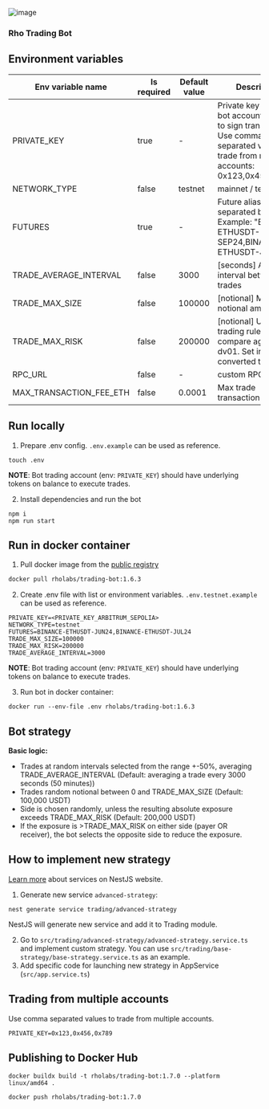 ![image](https://github.com/RhoLabs/rho-trading-bot/assets/8803471/fb47f21d-badc-4b8c-8be5-a47797c04138)

### Rho Trading Bot

## Environment variables
| Env variable name       | Is required | Default value | Description                                                                                                                                  |                                                                                                                                                                                                                                                                                                                                                                                                                                                
|-------------------------|-------------|---------------|----------------------------------------------------------------------------------------------------------------------------------------------|
| PRIVATE_KEY             | true        | -             | Private key for the bot account, needed to sign transactions. Use comma separated values to trade from multiple accounts: 0x123,0x456,0x789. |
| NETWORK_TYPE            | false       | testnet       | mainnet / testnet                                                                                                                            |
| FUTURES                 | true        | -             | Future aliases, separated by comma. Example: "BINANCE-ETHUSDT-SEP24,BINANCE-ETHUSDT-JUL24"                                                   |
| TRADE_AVERAGE_INTERVAL  | false       | 3000          | [seconds] Average interval between trades                                                                                                    |
| TRADE_MAX_SIZE          | false       | 100000        | [notional] Max notional amount                                                                                                               |
| TRADE_MAX_RISK          | false       | 200000        | [notional] Used in trading rules to compare against dv01. Set in notional, converted to dv01.                                                |
| RPC_URL                 | false       | -             | custom RPC URL                                                                                                                               |
| MAX_TRANSACTION_FEE_ETH | false       | 0.0001        | Max trade transaction fee (ETH)                                                                                                              |

## Run locally
1) Prepare .env config. `.env.example` can be used as reference.
```shell
touch .env
```
**NOTE**: Bot trading account (env: `PRIVATE_KEY`) should have underlying tokens on balance to execute trades.

2) Install dependencies and run the bot
```
npm i
npm run start
```

## Run in docker container

1. Pull docker image from the [public registry](https://hub.docker.com/r/rholabs/trading-bot)
```sh
docker pull rholabs/trading-bot:1.6.3
```

2. Create .env file with list or environment variables. `.env.testnet.example` can be used as reference.
```shell
PRIVATE_KEY=<PRIVATE_KEY_ARBITRUM_SEPOLIA>
NETWORK_TYPE=testnet
FUTURES=BINANCE-ETHUSDT-JUN24,BINANCE-ETHUSDT-JUL24
TRADE_MAX_SIZE=100000
TRADE_MAX_RISK=200000
TRADE_AVERAGE_INTERVAL=3000
```

**NOTE**: Bot trading account (env: `PRIVATE_KEY`) should have underlying tokens on balance to execute trades.

3. Run bot in docker container:
```shell
docker run --env-file .env rholabs/trading-bot:1.6.3
```

## Bot strategy

**Basic logic:**
* Trades at random intervals selected from the range +-50%, averaging TRADE_AVERAGE_INTERVAL (Default: averaging a trade every 3000 seconds (50 minutes))
* Trades random notional between 0 and TRADE_MAX_SIZE (Default: 100,000 USDT)
* Side is chosen randomly, unless the resulting absolute exposure exceeds TRADE_MAX_RISK (Default: 200,000 USDT)
* If the exposure is >TRADE_MAX_RISK on either side (payer OR receiver), the bot selects the opposite side to reduce the exposure.

## How to implement new strategy

[Learn more](https://docs.nestjs.com/providers#services) about services on NestJS website.

1. Generate new service `advanced-strategy`:
```shell
nest generate service trading/advanced-strategy
```
NestJS will generate new service and add it to Trading module.

2. Go to `src/trading/advanced-strategy/advanced-strategy.service.ts` and implement custom strategy. You can use `src/trading/base-strategy/base-strategy.service.ts` as an example.
3. Add specific code for launching new strategy in AppService (`src/app.service.ts`)


## Trading from multiple accounts
Use comma separated values to trade from multiple accounts.
```shell
PRIVATE_KEY=0x123,0x456,0x789
```

## Publishing to Docker Hub
```shell
docker buildx build -t rholabs/trading-bot:1.7.0 --platform linux/amd64 .

docker push rholabs/trading-bot:1.7.0
```
